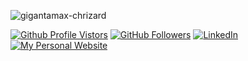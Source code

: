 <!--
**type-null/type-null** is a ✨ _special_ ✨ repository because its `README.md` (this file) appears on your GitHub profile.

Here are some ideas to get you started:

- 🔭 I’m currently working on ...
- 🌱 I’m currently learning ...
- 👯 I’m looking to collaborate on ...
- 🤔 I’m looking for help with ...
- 💬 Ask me about ...
- 📫 How to reach me: ...
- 😄 Pronouns: ...
- ⚡ Fun fact: ...
-->

![gigantamax-chrizard](https://i.imgur.com/EsBD14j.png)

<p align="left">
	<a href="https://github.com/type-null"><img src="https://visitor-badge.glitch.me/badge?page_id=type-null.type-null" alt="Github Profile Vistors"></a>
  	<a href="https://github.com/type-null"><img src="https://img.shields.io/github/followers/type-null?label=GitHub&style=social" alt="GitHub Followers"></a>
	<a href="https://www.linkedin.com/in/weihangren"><img src="https://img.shields.io/badge/LinkedIn--_.svg?style=social&logo=linkedin" alt="LinkedIn"></a>
	<a href="https://type-null.github.io/"><img src="https://img.shields.io/badge/Website--_.svg?style=social&logo=data%3Aimage%2Fpng%3Bbase64%2CiVBORw0KGgoAAAANSUhEUgAAADIAAAAnCAYAAABNJBuZAAAS0UlEQVR42ryXA3xj6xbFz7Nt27Zt49q279xeVmN37Jk3U4zq6bQd1kzbpE3T1EgbOznBif9vP9v4fr%2Fjc%2FZZa6%2B1PyjAf7Sl0%2BmXxSLRa8PB8N5sTG2GVC25RDUZ7XhEjWxXw9HbUonkz5KJ5Dfice0TuVxOAZRsNvsiNRzJT8a1e7V44suyvSWTyf7bOP4jErF44m1ej9tNzEkuYuOMzsD5niEGx8cwjI9itS3gcy%2BBPIcgmVgQl9PVJuSf5%2Ff5Ky2WWSIeC6S9QCybjoVmXC7Pmoga%2Fa4Qf4OQ%2Fj8QyaFo4eA5r9%2FBR544ys27qyisaed5V%2BxEuXIPT7tsAxPmXvqmzHy9sJLLiito7B8gocWJROKfT4Y9FuOsiY8VneTKTXXkH2rAODVOIOAnE7QCahI0fTwcqgiF1Mv%2Ba0SSydRbxQo%2FF0u8GlDEBs%2FRQl4cVhPPuL2Ml9xTCplFHq%2FuQvnRYZQfljBiaKfDbEb53gGUDxRyx45jQC6oqrFv%2Bd3OMY9tlOU1rShf243ytse4bM1%2BIMjjJ9vI299MbYeOyfkZnI4lxJYf%2FbeJxOLaB2LhcDG5WAdEs9GAE7HG0O8kDwTDlUsLYywu6MnFHYCXzc2dKDecRPnZDkz6VkhYUe6pQfnuNu7ZWw1kk6TDE6TVMCSARe6t7Ea5ppxX3rqVnDrJ2wvqUD5XgvKpIvLLTwEg3rVAqo2UtlsNq79K6D9HJKEl3uu023A4l2gxmCg42MjZIT2xeDiTSqWfIwq9wOX0PhTy%2B4EE3SYz5lkjzcOjKHfWCrBf8GRpPdVDJpS8RpRv7qSotBaIs7q%2BnxNdekraTVyysZLa9g5esaYd5Ttr6eu%2BwLUVvSjXHxel1tLa20EsFc1VtempbtcxO2NGRIVk3BQOR77%2FN4kIwNdFo7H3hUOR%2FaSdFNe2yA%2B2o7z%2FKR4%2BVAskI8RDAxByQSKbSKl85xc6lB%2FsofhwJYGQKPDwaZQnmlFuEUKXCaC76vh8yQWqdAY%2BWNzIz7Y1843N8s5Pj6D8vISi4808f4VY7MZSqZnjvGPdeamzCq45eI76%2FkFec0eZvLtLVN7JS2%2Few%2B1bK5lenIZMlHBIvf33RMJq9KexUOggmcgARDWyURbml6JEF9IF1ULk0sPi823cv78GgIaBMe49cJZVhxvYffocX9grGbzkBA%2FuryIWmOcZxRcFfAPfO9jBI416npN3hn0DE7w6v5k3P3YC0FhzdhDl9lO8%2FbFyVv8qWY%2BfQ3nyLMq9DfJtNa8saOKk3szzH6wSUoeEZJmQPiibnEtin%2FPTFbQbBskkIvyqW1fEb7e7XVZMM1M0duooOniayu4%2BcqkoOd%2BiVir3lFsrUa4qZXtjGwX1vbzs9iO8Y9lRlI%2BtF7s0MO%2BxoNxxnu%2BuP07CK4C36uT9SnbVNgJLXFUzzH2NIwLwHB%2FOO0DaMww5N0pRF%2B8qPMG6U%2B1CRLZlQiZftnsauLlmkCfr%2B1CurkC5u5ZXPVXHDaUXefvy0xJb7n1lNy%2B6cSMh37y4LNasiIVaMqEZylvbUH6yF%2BXrOyW7K4gFrQAMTo4KkWo%2BtqOdZbX9KPdVEYnMU9o3wksKzwEODHOTKAVDvE1AqYsGPnTEJBmsJ6%2BsCTLzPNA0zO2Ncm%2B9QSzXwutXNvLFMjlfMciPdzXySF0fLy4%2BzyVl3RJHcDxwlvzzRm4%2BLkrfUMMrHjzG5Ow44ID4LGsaelkj5Bv6u8U5ZiJhtfVXNfEZl9VCOmDmCztbxNf1It9eth2vZmF2kLPdnTzrqRauqxrkEyXnufXQaSDIK9Z3MmqZxGPro980zNP3z%2FO0vGo8U718vXZa4jTzyNELgJPvHRvgmjPjXHNhXlQYRyk0o%2BQNiZUM%2FHT3aa6rHuK9a%2BqYnJakreoTZVopaDVzxYkBlJubeM%2FD24EQAEfqGkAzAwkiLgt2u92oaYmP%2FrZGtO0pzxTGKQPKY%2BdFytO8uvAUL33kOC%2FIq%2BRZhV2%2FtsbllQbeuqyCb%2B1t454GPcNuh8h8kifKGrmkyyfg65geauX6NivKbRe5r%2BIi4GXZuRFetMZAuc7IUy1mrmwY5eozU7xz9zh7znXwTYn7rpU14DPzqj3DKI90c3fTKFdU6lEe7uBp9x5nd3M7dWZJxHUn%2BET%2BMYam5%2FB73ETUyEO%2FL%2FZsNvdMp9MdIjLBvQ06kfaiZK1Tstcj8kuGnmrnMwcHqJpYRFluFK%2FL%2FU0jYpVxPnnYJNYycnm7k5fmdzA71s3tvS4p5H5uLWsBfFSNTIglDXxy1QnITUFwElxGcv5x9hkXBKyouLEKkma%2BUWUWe43yhZIGDnUMCI4hudaJguKWfNnW94ttm3jTQ7vJRW0kYvGDf9L9aon0VSHbtFhlhJdtGxLwXQJWAqyVYBvkeqWeq8UCFcNm7mwa467GYU4OGCBuIeYx0zKswzxnxjI%2FxKmhAfa39NNrMpBL%2BememuB5W2f49KZaIApALp2C2BxXNRp5%2FWNdbGzoAGzcdXZULGfi0%2BvrwNNLUdswr9thQinWC6FelK0GSeQp1tdegFwYLa595E%2BI%2FGq09vrDeoJmtnQZRA3ZSgy8eN8YyhaTeHdWAjQxb2iBjAW0RcgEAEhnsqD5gCxkgaQKpCCnAZBy2ZiZm8NgHuaPWzwcxCZ1ODczgM9nhayPdT2iyK1DXLK3CRJu8JowTug4azTy4LlxcYiJFz5%2BAtVqJpNMnP2rA2Iqlfmo17pAxmPkvccmUe7Rs6yhnyrTOD8%2BMca2i524PIv8cUulUqSSKXI5SANLsSCD3lnGQzYAHNEQ7fN6BmZbUCM2pgJOPDEVgEgqAbkMpCJAVmJoDEzoeaiqh1N9%2Ffy%2BaUFIW%2Fhx44xYto2i6vNAiFhU%2B8TfHNmD4VglHhNH9KO8uWSMmj4dZOYhOgfxJdRQAL%2FPh9vlwuV0WmXr9Hm9O6N%2B9UzPwmjuJ%2FVPsn2ohhU922lbbOfwaDNXnH6Klbr9TAQtLGvdwSZdOfPBJdbp9hGMhXIhX2jW5%2FWZ7XYH1ulhMg4d6bCDP24XJqdQ9i5JrZxiadIA2eSv53x%2Fk4jMal9lt1pxLBqZlkzKbBuv24vP44kEg%2BGLwUBwlUy1f6yq6nuSyeRzfv9tih%2FO2OdZrdtG%2B2IH5WMVcuwUMl2s69tE%2FXQ99oidAyNlFHWt5ai5koNjpXj9HrRw%2FCZRVolGIu%2BOxxI%2FiaixlV6P75zT4Qh5PG7stgVmJ%2FrRmYdoHh4g6rUTj2o%2F%2FIeTxkg0nm9dmCXitloC%2FsC2QCD4E03TXv33ZsoZLf3DkKh1dOKYKLKXhy4uJ6CpDDgGyO9YSanppJwbqDAfE5UqeLytiOqZelFYRYvGf%2FzXYso%2FXxHw%2B3%2Fg9wc2eTxes39hDM05icfrm%2Fnz1eTfW398BHjaP7teySRSn4lEIjzRt42RwAz7zE1sNNTQatWxrL2EvM4DokAjRydrscXd3NO6kVX6ctCyyFL58%2F8ovthIMKW%2FGwqpa2WF%2Ba7%2FdIX496b973I47LRODTJrs2B1OumdGcXisDLvkCK3LWYsTps2Jzbxe%2F30TBlpFa97XR4Smvbu%2F%2FT%2Ffy8DL7fbbAeAS%2F6ZQPL%2Bs0Oh4MNEUo9pauyqdEz7EPAC0rmXkuFdZHkv8CbgZVE18iHimWtQE4WBYKAA%2BHWt%2FbI2awyP%2B12btW0jtm3XiFXbjraIbdS2sbGdVBujthU0qDPv%2FeTavCdXTvZ%2F%2FGGKxzM38wtZ1O5%2BddW55uZmKzpvJP%2Fc0QCYxdQJE%2F6tnxAjQ4IhJyONw%2Fv3vaADp3ecf3D%2FXmYx726ugP2DCRLtx4ru3o0tLCz0FnRfXV2dRx96kpqcNCiRbOB%2FpVm%2BdcM6yMvLY4%2Br8%2B%2Bv9fUL%2F1Ui0ptXr%2FjZhZYYaWmAiBi0mxO9f%2F%2FeWYmpk9GT5pPi43LoQpkO%2B41XLloIfy8PVhXFCHLmM6eDnUcfXng1Xz67fvr40RXA6LY9%2Bbk5aWz%2B3KkTle3O6VNYkH%2BRjTNUlpdx%2FyUiL54%2FvzCwV0%2F07toFL1%2B88OWPq1RVVpzYsXkT%2BtF42%2BHSwlNAj2JKD%2Fny5YttbU3N6oqysnBZESF0o%2FnlCx1hMWsGhMaOAlN8yugRrfsW2lozgZjCAwh6Ggqy0FZVQVVlZRmAGe3f8%2FrF8%2BA1K1d8AaDBHxvxzxAZ5e7qwi5j5gT57sWo8LBSU31ddOc%2F3lhHC%2B4c128JsdwCIrGVKUeP0gwJ8IfwxAmYY2YK4fFjMKJ%2FXxw%2FdACOVhaQEpr8u7qy4nhuVqZ%2FVGRkbkkRz4s%2BIqhcu3y5znPXrh%2BzTY1hbzEfE0YMg4G2Jsh1Azu8y4NEjQwPDrq3xMH%2BW0lR0QEAgwQSIUWPDxs4AMITxoN6%2FdtlJSVPvd33%2FI4ICb4b4O31dsSAfphpYgwAezvZa8vj8VYCUKJLT%2Ft7e%2F2OjIxqjudyfz188ODR9x8%2FnAAsIPRq2%2BPj4f6ViZOTlfmJCmP%2BEnvbX61uVFFe8fbNm22Xzp%2BL27hm1QdtZSX05gvJEOzvBwDygohMdHPa3rowIyX509%2Bl2e%2FffYXGjsaA7l3x6OFDjgCL6uVmZzslJcQnBgf4tZ5loqcDjtOO38a6OlhkZwMiHNS2Pik%2BPk1o%2FDhYzpkNf2%2FP%2BrUrlv3RU1OB247tkBETgaTQFOipq2LbxvVFp48fO19WWrKPYnIzc3VC106JPHn8OIddPLh3T4QFBTYBmNxhzR55CTFMHjMStDa1qbFxNSnvQ2pHlJeVRT17%2BpTz6dPHsEP7932ICgutpzPqxadMRJCf788bV6%2F%2BvnzhPJ4%2Fe8alh%2Fx%2FRkuMj4sXnTgOuVlZNftjon9Zz5sD5salJSWfX758eRaAOcGUsIMg9c8EuzV7pMXsWYSZLYpSEqALI8n3rV69fOmen5t7dl909Bs1BTmoyctCU0kRLHONHToEY4cNaVWeHg%2BmFFnrempKyv3jR480yomLYdO6tdjD4bSsWb7sJ83l8%2B8bSpBLS04uHzloADLT096lJCV9V5SWgqON9TfqqO%2FHcW%2FwcrKz9kWEhpSoyMli%2FaqVyEhLywMg3CkRKkKKuyjAF1MQATi3fPGiXyakyvYtmyEyaQLESFV5SXEwEroaaq2ws7TAyqWLsWLJYsygmDEz1GckjAj97ty6VXb21Ml3x48cbpYUFgJZqPHundvV2ZmZnykWigG452Rnfzc10IeRjjY0lRWxwNYGm9etqyUidOaiHyy47SzMf7AEQ0Tgsn1bIxOL48zCDDKdEqmtrXXJysgo51dfCTMjQ8ydMR1khdogf79npEL827dvd1PXe9VASxPKsjJkrZ8H%2BDVCkWDR1NT0tLiId4kUDMvNyUmNi%2BXWhAYF%2FdKgIN26cQN2urhgzYoV0NVUh%2BW8uUhKTMAOEsqcPECHYiA9NbUZQCaN%2FZ5ubAgAG92cdjyVlWBXYHN8XGzi8EED8fHjx5i%2Fcq1uf2vlfy%2BZTgqrk%2BsAcO2wyc7M0ACaKsqgKru6Y5C77tiBGaYm2Ea1hkjUernvqZcjFz198sRjKoTzAOxaunAhxo4Yjvr6ela9R4aFBP9xJGucOHYMNhbmWOhgj8WODswinE3r1302pAQBYElkWFi2kgwT8FdbdXcjSAlMv%2FTAbUZ6umCgf2%2FsMO8wa5oZ9LW0wNJoJ%2Ft1WUy1%2BfCd27dvjxwyBK9fv05qam4KjwgNLRMnV1uzciXaxGPnuTo7sQwZFBkehrkzZzDLsf%2BHkuVaVi1fBhbsAb6%2BlWpKSqx9MWf7EuLj8Pz5czeBRF6%2FehWhqaaKacZGIHfZA6A7v5WQJhxibjedVK%2BuqrpZxOOdysvNTaYgzbhZWJjY3rKEvt5enhgyYACePHlyitxy27zZszF8yGDk5%2BW9ZGtqamp2TaV6lZgQX8TfY89Irl21qhbATRkJcVw4f74EwACP3bvr9LVbBZzE1q5YugR093lBRLqlpiSXik6diuVLlrS8px9p98XEYPvWLVhN%2Fm1lPh8qCgrQof5LRVEBYkJTMXHsGLAg9Nizp2MQ9idyBfo6Orh%2F%2F340GyNhdt%2B%2BdSurrZMNCvCvM9ZvTRLWVAwlKemstDI3hw8JwL1xA2rKymhual7C1vr7%2BkJCRATUlZ%2BhNiZJVEgIUZERX5l7dkak17WrV38N7NMHLk5O%2BPH9u8fRw4cf29vYwNPdvfnwwYPllG0y6DFxeXm5N0jZhNTk5NwL585VUSvj1Ml5%2FalvK2xsbJzVca6youIwsxBZ9gz7%2F5s3r3NXLluGMSNHtt69bcsW0F1329ZXV1elqSoqYurkSRCZMgWjKc52cTgAoC%2FoF5yOttbWCAoMRLtxWeYq7N%2F%2FJQwoLCioe3D%2F%2Ful2Y6Pp4YU2VpaI5XIb6XPoMQA92s0PpyLMjYqIeHdg%2F%2F4PmZkZN8ldnZj4Ai8idU98%2FvwpgP37f4TujExnBAlehPF%2FsbcXoU%2F7sf8D13vzCODq5dQAAAAASUVORK5CYII%3D" alt="My Personal Website"></a>
</p>
